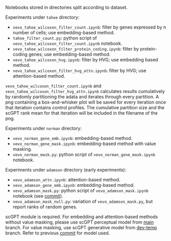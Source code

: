 Notebooks stored in directories split according to dataset.

Experiments under `tahoe` directory:
- `vevo_tahoe_wilcoxon_filter_count.ipynb`: filter by genes expressed by n number of cells; use embedding-based method.
- `tahoe_filter_count.py`: python script of `vevo_tahoe_wilcoxon_filter_count.ipynb` notebook.
- `vevo_tahoe_wilcoxon_filter_protein_coding.ipynb`: filter by protein-coding genes; use embedding-based method.
- `vevo_tahoe_wilcoxon_hvg.ipynb`: filter by HVG; use embedding based method.
- `vevo_tahoe_wilcoxon_filter_hvg_attn.ipynb`: filter by HVG; use attention-based method.

`vevo_tahoe_wilcoxon_filter_count.ipynb` and `vevo_tahoe_wilcoxon_filter_hvg_attn.ipynb` calculates results cumulatively by randomly partitioning the adata and iterates through every partition. A png containing a box-and-whisker plot will be saved for every iteration once that iteration contains control profiles. The cumulative partition size and the scGPT rank mean for that iteration will be included in the filename of the png.

Experiments under `norman` directory:
- `vevo_norman_gene_emb.ipynb`: embedding-based method.
- `vevo_norman_gene_mask.ipynb`: embedding-based method with value masking.
- `vevo_norman_mask.py`: python script of `vevo_norman_gene_mask.ipynb` notebook.

Experiments under `adamson` directory (early experiments):
- `vevo_adamson_attn.ipynb`: attention-based method.
- `vevo_adamson_gene_emb.ipynb`: embedding-based method.
- `vevo_adamson_mask.py`: python script of `vevo_adamson_mask.ipynb` notebook (see [commit](https://github.com/tahoebio/mosaicfm/blob/dev_attn_rank/notebooks/adamson/vevo_adamson_mask.ipynb)).
- `vevo_adamson_mask_null.py`: variation of `vevo_adamson_mask.py`, but report ranks of random genes.

scGPT module is required. For embedding and attention-based methods without value masking, please use scGPT perceptual model from [main](https://github.com/bowang-lab/scGPT) branch. For value masking, use scGPT generative model from [dev-temp](https://github.com/bowang-lab/scGPT/tree/dev-temp) branch. Refer to previous [commit](https://github.com/tahoebio/mosaicfm/tree/3a3915ca38e2a1b5167633fd666a3af0ce4ac442) for model used.
